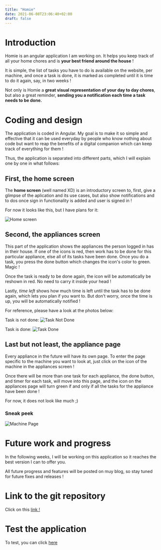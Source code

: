 ```yaml
---
title: "Homie"
date: 2021-06-08T23:06:40+02:00
draft: false
---
```


# Introduction 

Homie is an angular application I am working on. It helps you keep track of all your home chores and is **your best friend around the house** ! 

It is simple, the list of tasks you have to do is available on the website, per machine, and once a task is done, it is marked as completed until it is time to do it again, say, in two weeks ! 

Not only is Homie a **great visual representation of your day to day chores**, but also a great reminder, **sending you a notification each time a task needs to be done.**

# Coding and design

The application is coded in Angular. My goal is to make it so simple and effective that it can be used everyday by people who know nothing about code but want to reap the benefits of a digital companion which can keep track of everything for them ! 

Thus, the application is separated into different parts, which I will explain one by one in what follows: 

## First, the home screen 

The **home screen** (well named XD) is an introductory screen to, first, give a glimpse of the aplication and its use cases, but also show notifications and to dos once sign in functionality is added and user is signed in ! 

For now it looks like this, but I have plans for it:

![Home screen](/blog/homie/homeScreen.png)

## Second, the appliances screen


This part of the application shows the appliances the person logged in has in their house. If one of the icons is red, then work has to be done for this particular appliance, else all of its tasks have been done. Once you do a task, you press the done button which changes the icon's color to green. Magic ! 

Once the task is ready to be done again, the icon will be automatically be reshown in red. No need to carry it inside your head ! 

Lastly, *time left* shows how much time is left until the task has to be done again, which lets you plan if you want to. But don't worry, once the time is up, you will be automatically notified !

For reference, please have a look at the photos below: 

Task is not done:
![Task Not Done](/blog/homie/taskNotDone.png)

Task is done:
![Task Done](/blog/homie/taskDone.png)

## Last but not least, the appliance page 

Every appliance in the future will have its own page. To enter the page specific to the machine you want to look at, just click on the icon of the machine in the appliances screen !

Once there will be more than one task for each appliance, the done button, and timer for each task, will move into this page, and the icon on the appliances page will turn green if and only if all the tasks for the appliance have been done ! 

For now, it does not look like much ;)

### Sneak peek  
![Machine Page](/blog/homie/machinePage.png)

# Future work and progress

In the following weeks, I will be working on this application so it reaches the best version I can to offer you. 

All future progress and features will be posted on muy blog, so stay tuned for future fixes and releases ! 

# Link to the git repository 

Click on this [link !](https://github.com/hadi-el-hajj/homie)

# Test the application

To test, you can click [here](https://hadi-el-hajj.github.io/homie/)


